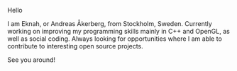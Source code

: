 Hello

I am Eknah, or Andreas Åkerberg, from Stockholm, Sweden. Currently working on improving my programming skills mainly in C++ and OpenGL, as well as social coding.
Always looking for opportunities where I am able to contribute to interesting open source projects.

See you around!

